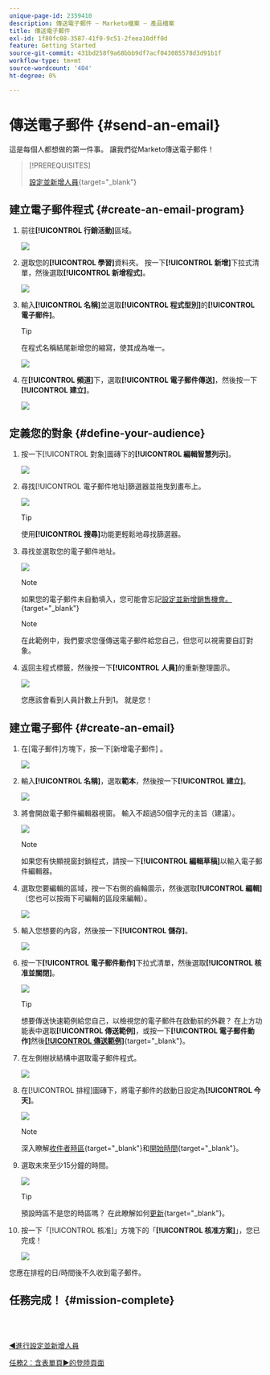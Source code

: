 ```yaml
---
unique-page-id: 2359410
description: 傳送電子郵件 — Marketo檔案 — 產品檔案
title: 傳送電子郵件
exl-id: 1f80fc08-3587-41f0-9c51-2feea10dff0d
feature: Getting Started
source-git-commit: 431bd258f9a68bbb9df7acf043085578d3d91b1f
workflow-type: tm+mt
source-wordcount: '404'
ht-degree: 0%

---
```


# 傳送電子郵件 {#send-an-email}

這是每個人都想做的第一件事。 讓我們從Marketo傳送電子郵件！

>[!PREREQUISITES]
>
>[設定並新增人員](/help/marketo/getting-started/quick-wins/get-set-up-and-add-a-person.md){target="_blank"}

## 建立電子郵件程式 {#create-an-email-program}

1. 前往&#x200B;**[!UICONTROL 行銷活動]**&#x200B;區域。

   ![](assets/send-an-email-1.png)

1. 選取您的&#x200B;**[!UICONTROL 學習]**&#x200B;資料夾。 按一下&#x200B;**[!UICONTROL 新增]**&#x200B;下拉式清單，然後選取&#x200B;**[!UICONTROL 新增程式]**。

   ![](assets/send-an-email-2.png)

1. 輸入&#x200B;**[!UICONTROL 名稱]**&#x200B;並選取&#x200B;**[!UICONTROL 程式型別]**&#x200B;的&#x200B;**[!UICONTROL 電子郵件]**。

   >[!TIP]
   >
   >在程式名稱結尾新增您的縮寫，使其成為唯一。

   ![](assets/send-an-email-3.png)

1. 在&#x200B;**[!UICONTROL 頻道]**&#x200B;下，選取&#x200B;**[!UICONTROL 電子郵件傳送]**，然後按一下&#x200B;**[!UICONTROL 建立]**。

   ![](assets/send-an-email-4.png)

## 定義您的對象 {#define-your-audience}

1. 按一下[!UICONTROL 對象]圖磚下的&#x200B;**[!UICONTROL 編輯智慧列示]**。

   ![](assets/send-an-email-5.png)

1. 尋找[!UICONTROL 電子郵件地址]篩選器並拖曳到畫布上。

   ![](assets/send-an-email-6.png)

   >[!TIP]
   >
   >使用&#x200B;**[!UICONTROL 搜尋]**&#x200B;功能更輕鬆地尋找篩選器。

1. 尋找並選取您的電子郵件地址。

   ![](assets/send-an-email-7.png)

   >[!NOTE]
   >
   >如果您的電子郵件未自動填入，您可能會忘記[設定並新增銷售機會。](/help/marketo/getting-started/quick-wins/get-set-up-and-add-a-person.md){target="_blank"}

   >[!NOTE]
   >
   >在此範例中，我們要求您僅傳送電子郵件給您自己，但您可以視需要自訂對象。

1. 返回主程式標籤，然後按一下&#x200B;**[!UICONTROL 人員]**&#x200B;的重新整理圖示。

   ![](assets/send-an-email-8.png)

   您應該會看到人員計數上升到1。 就是您！

## 建立電子郵件 {#create-an-email}

1. 在[電子郵件]方塊下，按一下[新增電子郵件] **&#x200B;**。

   ![](assets/send-an-email-9.png)

1. 輸入&#x200B;**[!UICONTROL 名稱]**，選取&#x200B;**範本**，然後按一下&#x200B;**[!UICONTROL 建立]**。

   ![](assets/send-an-email-10.png)

1. 將會開啟電子郵件編輯器視窗。 輸入不超過50個字元的主旨（建議）。

   ![](assets/send-an-email-11.png)

   >[!NOTE]
   >
   >如果您有快顯視窗封鎖程式，請按一下&#x200B;**[!UICONTROL 編輯草稿]**&#x200B;以輸入電子郵件編輯器。

1. 選取您要編輯的區域，按一下右側的齒輪圖示，然後選取&#x200B;**[!UICONTROL 編輯]** （您也可以按兩下可編輯的區段來編輯）。

   ![](assets/send-an-email-12.png)

1. 輸入您想要的內容，然後按一下&#x200B;**[!UICONTROL 儲存]**。

   ![](assets/send-an-email-13.png)

1. 按一下&#x200B;**[!UICONTROL 電子郵件動作]**&#x200B;下拉式清單，然後選取&#x200B;**[!UICONTROL 核准並關閉]**。

   ![](assets/send-an-email-14.png)

   >[!TIP]
   >
   >想要傳送快速範例給您自己，以檢視您的電子郵件在啟動前的外觀？ 在上方功能表中選取&#x200B;**[!UICONTROL 傳送範例]**，或按一下&#x200B;**[!UICONTROL 電子郵件動作]**&#x200B;然後[**[!UICONTROL 傳送範例]**](/help/marketo/product-docs/email-marketing/general/creating-an-email/send-a-sample-email.md){target="_blank"}。

1. 在左側樹狀結構中選取電子郵件程式。

   ![](assets/send-an-email-15.png)

1. 在[!UICONTROL 排程]圖磚下，將電子郵件的啟動日設定為&#x200B;**[!UICONTROL 今天]**。

   ![](assets/send-an-email-16.png)

   >[!NOTE]
   >
   >深入瞭解[收件者時區](/help/marketo/product-docs/email-marketing/email-programs/email-program-actions/scheduling-with-recipient-time-zone/schedule-email-programs-with-recipient-time-zone.md){target="_blank"}和[開始時間](/help/marketo/product-docs/email-marketing/email-programs/email-program-actions/head-start-for-email-programs.md){target="_blank"}。

1. 選取未來至少15分鐘的時間。

   ![](assets/send-an-email-17.png)

   >[!TIP]
   >
   >預設時區不是您的時區嗎？ 在此瞭解如何[更新](/help/marketo/product-docs/administration/settings/select-your-language-locale-and-time-zone.md){target="_blank"}。

1. 按一下「[!UICONTROL 核准]」方塊下的「**[!UICONTROL 核准方案]**」，您已完成！

   ![](assets/send-an-email-18.png)

您應在排程的日/時間後不久收到電子郵件。

## 任務完成！ {#mission-complete}

<br> 

[◄進行設定並新增人員](/help/marketo/getting-started/quick-wins/get-set-up-and-add-a-person.md)

[任務2：含表單頁►的登陸頁面](/help/marketo/getting-started/quick-wins/landing-page-with-a-form.md)
